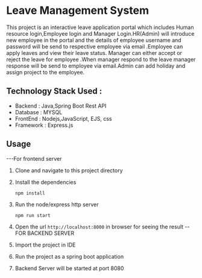 # Leave Management System

This project is an interactive leave application portal which includes Human resource login,Employee login and Manager Login.HR(Admin) will introduce new employee in the portal and the details of employee username and password will be send to respective employee via email .Employee can apply leaves and view their leave status. Manager can either accept or reject the leave for employee .When manager respond to the leave manager response will be send to employee via email.Admin can add holiday and assign project to the employee.

## Technology Stack Used :

- Backend : Java,Spring Boot Rest API
- Database : MYSQL
- FrontEnd : Nodejs,JavaScript, EJS, css
- Framework : Express.js

## Usage
---For frontend server
1. Clone and navigate to this project directory

2. Install the dependencies
   ```bash/terminal
   npm install
   ```

3. Run the node/express http server
   ```bash/terminal
   npm run start 
   ```
4. Open the url `http://localhost:8000` in browser for seeing the result
--FOR BACKEND SERVER
1. Import the project in IDE
2. Run the project as a spring boot application
3.  Backend Server will be started at port 8080
